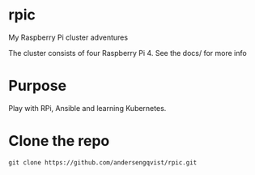 # rpic
My Raspberry Pi cluster adventures

The cluster consists of four Raspberry Pi 4.
See the docs/ for more info

# Purpose
Play with RPi, Ansible and learning Kubernetes.

# Clone the repo
`git clone https://github.com/andersengqvist/rpic.git`
